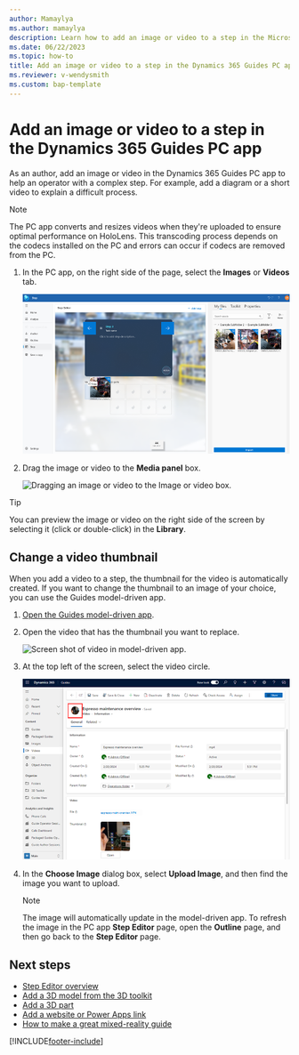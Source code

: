 ```yaml
---
author: Mamaylya
ms.author: mamaylya
description: Learn how to add an image or video to a step in the Microsoft Dynamics 365 Guides PC app to help operators with a complex step.
ms.date: 06/22/2023
ms.topic: how-to
title: Add an image or video to a step in the Dynamics 365 Guides PC app
ms.reviewer: v-wendysmith
ms.custom: bap-template
---
```


# Add an image or video to a step in the Dynamics 365 Guides PC app

As an author, add an image or video in the Dynamics 365 Guides PC app to help an operator with a complex step. For example, add a diagram or a short video to explain a difficult process.

> [!NOTE]
> The PC app converts and resizes videos when they're uploaded to ensure optimal performance on HoloLens. This transcoding process depends on the codecs installed on the PC and errors can occur if codecs are removed from the PC.

1. In the PC app, on the right side of the page, select the **Images** or **Videos** tab.

    ![Images and Videos tabs.](media/select-image-video.PNG "Images and Videos tabs")

1. Drag the image or video to the **Media panel** box.

    ![Dragging an image or video to the Image or video box.](media/drag-image-video.PNG "Dragging an image or video to the Image or video box")

> [!TIP]
> You can preview the image or video on the right side of the screen by selecting it (click or double-click) in the **Library**.

## Change a video thumbnail

When you add a video to a step, the thumbnail for the video is automatically created. If you want to change the thumbnail to an image of your choice, you can use the Guides model-driven app.

1. [Open the Guides model-driven app](open-model-driven-app.md).

1. Open the video that has the thumbnail you want to replace.

    ![Screen shot of video in model-driven app.](media/model-driven-app-video.PNG "Screen shot of video in model-driven app")

1. At the top left of the screen, select the video circle.

   ![Screen shot of circle icon highlighted.](media/model-driven-app-video-change-thumbnail.PNG "Screen shot of circle icon highlighted")

1. In the **Choose Image** dialog box, select **Upload Image**, and then find the image you want to upload.

    > [!NOTE]
    > The image will automatically update in the model-driven app. To refresh the image in the PC app **Step Editor** page, open the **Outline** page, and then go back to the **Step Editor** page.

## Next steps

- [Step Editor overview](pc-app-step-editor-overview.md)
- [Add a 3D model from the 3D toolkit](pc-app-add-3D-model.md)
- [Add a 3D part](pc-app-add-3D-part.md)
- [Add a website or Power Apps link](pc-app-website-powerapps-link.md)
- [How to make a great mixed-reality guide](great-guide.md)

[!INCLUDE[footer-include](../includes/footer-banner.md)]
